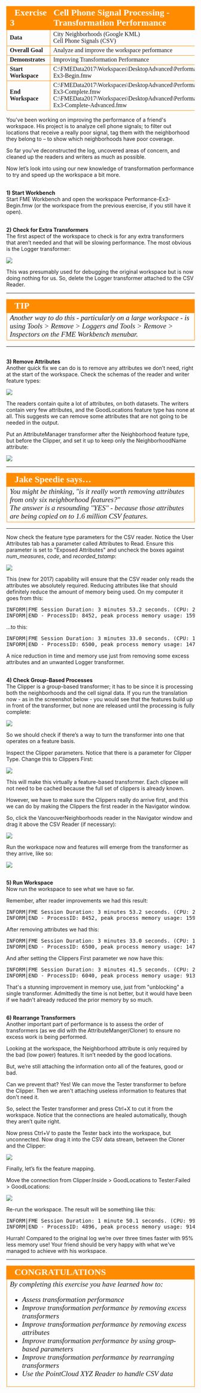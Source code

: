 <!--Exercise Section-->


<table style="border-spacing: 0px;border-collapse: collapse;font-family:serif">
<tr>
<td style="vertical-align:middle;background-color:darkorange;border: 2px solid darkorange">
<i class="fa fa-cogs fa-lg fa-pull-left fa-fw" style="color:white;padding-right: 12px;vertical-align:text-top"></i>
<span style="color:white;font-size:x-large;font-weight: bold">Exercise 3</span>
</td>
<td style="border: 2px solid darkorange;background-color:darkorange;color:white">
<span style="color:white;font-size:x-large;font-weight: bold">Cell Phone Signal Processing - Transformation Performance</span>
</td>
</tr>

<tr>
<td style="border: 1px solid darkorange; font-weight: bold">Data</td>
<td style="border: 1px solid darkorange">City Neighborhoods (Google KML)<br>Cell Phone Signals (CSV)</td>
</tr>

<tr>
<td style="border: 1px solid darkorange; font-weight: bold">Overall Goal</td>
<td style="border: 1px solid darkorange">Analyze and improve the workspace performance</td>
</tr>

<tr>
<td style="border: 1px solid darkorange; font-weight: bold">Demonstrates</td>
<td style="border: 1px solid darkorange">Improving Transformation Performance</td>
</tr>

<tr>
<td style="border: 1px solid darkorange; font-weight: bold">Start Workspace</td>
<td style="border: 1px solid darkorange">C:\FMEData2017\Workspaces\DesktopAdvanced\Performance-Ex3-Begin.fmw</td>
</tr>

<tr>
<td style="border: 1px solid darkorange; font-weight: bold">End Workspace</td>
<td style="border: 1px solid darkorange">C:\FMEData2017\Workspaces\DesktopAdvanced\Performance-Ex3-Complete.fmw<br>C:\FMEData2017\Workspaces\DesktopAdvanced\Performance-Ex3-Complete-Advanced.fmw</td>
</tr>

</table>

You've been working on improving the performance of a friend's workspace. His project is to analyze cell phone signals; to filter out locations that receive a really poor signal, tag them with the neighborhood they belong to – to show which neighborhoods have poor coverage.

So far you’ve deconstructed the log, uncovered areas of concern, and cleaned up the readers and writers as much as possible. 

Now let’s look into using our new knowledge of transformation performance to try and speed up the workspace a bit more.


<br>**1) Start Workbench**
<br>Start FME Workbench and open the workspace Performance-Ex3-Begin.fmw (or the workspace from the previous exercise, if you still have it open).


<br>**2) Check for Extra Transformers**
<br>The first aspect of the workspace to check is for any extra transformers that aren’t needed and that will be slowing performance. The most obvious is the Logger transformer:

![](./Images/Img2.208.Ex3.UnnecessaryLogger.png)

This was presumably used for debugging the original workspace but is now doing nothing for us. So, delete the Logger transformer attached to the CSV Reader.

---

<!--Tip Section--> 

<table style="border-spacing: 0px">
<tr>
<td style="vertical-align:middle;background-color:darkorange;border: 2px solid darkorange">
<i class="fa fa-info-circle fa-lg fa-pull-left fa-fw" style="color:white;padding-right: 12px;vertical-align:text-top"></i>
<span style="color:white;font-size:x-large;font-weight: bold;font-family:serif">TIP</span>
</td>
</tr>

<tr>
<td style="border: 1px solid darkorange">
<span style="font-family:serif; font-style:italic; font-size:larger">
Another way to do this - particularly on a large workspace - is using Tools &gt; Remove &gt; Loggers and Tools &gt; Remove &gt; Inspectors on the FME Workbench menubar.
</span>
</td>
</tr>
</table>

---

<br>**3) Remove Attributes**
<br>Another quick fix we can do is to remove any attributes we don’t need, right at the start of the workspace. Check the schemas of the reader and writer feature types:

![](./Images/Img2.209.Ex3.SourceSchemaAttributes.png)

The readers contain quite a lot of attributes, on both datasets. The writers contain very few attributes, and the GoodLocations feature type has none at all. This suggests we can remove some attributes that are not going to be needed in the output.

Put an AttributeManager transformer after the Neighborhood feature type, but before the Clipper, and set it up to keep only the NeighborhoodName attribute:

![](./Images/Img2.210.Ex3.AttributeManagerRemoveAttrs.png)

---

<table style="border-spacing: 0px">
<tr>
<td style="vertical-align:middle;background-color:darkorange;border: 2px solid darkorange">
<i class="fa fa-quote-left fa-lg fa-pull-left fa-fw" style="color:white;padding-right: 12px;vertical-align:text-top"></i>
<span style="color:white;font-size:x-large;font-weight: bold;font-family:serif">Jake Speedie says…</span>
</td>
</tr>

<tr>
<td style="border: 1px solid darkorange">
<span style="font-family:serif; font-style:italic; font-size:larger">
You might be thinking, "is it really worth removing attributes from only six neighborhood features?"
<br>The answer is a resounding "YES" - because those attributes are being copied on to 1.6 million CSV features.
</span>
</td>
</tr>
</table>

---

Now check the feature type parameters for the CSV reader. Notice the User Attributes tab has a parameter called Attributes to Read. Ensure this parameter is set to "Exposed Attributes" and uncheck the boxes against *num_measures*, *code*, and *recorded_tstamp*:


![](./Images/Img2.211.Ex3.CSVReaderAttrsToRead.png)

This (new for 2017) capability will ensure that the CSV reader only reads the attributes we absolutely required. Reducing attributes like that should definitely reduce the amount of memory being used. On my computer it goes from this:

<pre>
INFORM|FME Session Duration: 3 minutes 53.2 seconds. (CPU: 219.2s user, 11.7s system)
INFORM|END - ProcessID: 8452, peak process memory usage: 1598548 kB, current process memory usage: 81596 kB
</pre>

...to this:

<pre>
INFORM|FME Session Duration: 3 minutes 33.0 seconds. (CPU: 198.6s user, 12.2s system)
INFORM|END - ProcessID: 6500, peak process memory usage: 1478796 kB, current process memory usage: 82468 kB
</pre>

A nice reduction in time and memory use just from removing some excess attributes and an unwanted Logger transformer.


<br>**4) Check Group-Based Processes**
<br>The Clipper is a group-based transformer; it has to be since it is processing both the neighborhoods and the cell signal data. If you run the translation now - as in the screenshot below - you would see that the features build up in front of the transformer, but none are released until the processing is fully complete:

![](./Images/Img2.212.Ex3.MidTranslationClipper.png)

So we should check if there’s a way to turn the transformer into one that operates on a feature basis.  

Inspect the Clipper parameters. Notice that there is a parameter for Clipper Type. Change this to Clippers First:

![](./Images/Img2.213.Ex3.ClippersFirstSetting.png)

This will make this virtually a feature-based transformer. Each clippee will not need to be cached because the full set of clippers is already known.

However, we have to make sure the Clippers really do arrive first, and this we can do by making the Clippers the first reader in the Navigator window.

So, click the VancouverNeighborhoods reader in the Navigator window and drag it above the CSV Reader (if necessary):

![](./Images/Img2.214.Ex3.MoveReader.png)

Run the workspace now and features will emerge from the transformer as they arrive, like so:

![](./Images/Img2.215.Ex3.MidTranslationClipperUnblocked.png)


<br>**5) Run Workspace**
<br>Now run the workspace to see what we have so far.

Remember, after reader improvements we had this result:

<pre>
INFORM|FME Session Duration: 3 minutes 53.2 seconds. (CPU: 219.2s user, 11.7s system)
INFORM|END - ProcessID: 8452, peak process memory usage: 1598548 kB, current process memory usage: 81596 kB
</pre>

After removing attributes we had this:

<pre>
INFORM|FME Session Duration: 3 minutes 33.0 seconds. (CPU: 198.6s user, 12.2s system)
INFORM|END - ProcessID: 6500, peak process memory usage: 1478796 kB, current process memory usage: 82468 kB
</pre>


And after setting the Clippers First parameter we now have this:

<pre>
INFORM|FME Session Duration: 3 minutes 41.5 seconds. (CPU: 208.4s user, 10.5s system)
INFORM|END - ProcessID: 6040, peak process memory usage: 91320 kB, current process memory usage: 79908 kB
</pre>

That's a stunning improvement in memory use, just from "unblocking" a single transformer. Admittedly the time is not better, but it would have been if we hadn't already reduced the prior memory by so much. 


<br>**6) Rearrange Transformers**
<br>Another important part of performance is to assess the order of transformers (as we did with the AttributeManger/Cloner) to ensure no excess work is being performed.

Looking at the workspace, the Neighborhood attribute is only required by the bad (low power) features. It isn’t needed by the good locations.

But, we’re still attaching the information onto all of the features, good or bad.

Can we prevent that? Yes! We can move the Tester transformer to before the Clipper. Then we aren't attaching useless information to features that don't need it.

So, select the Tester transformer and press Ctrl+X to cut it from the workspace. Notice that the connections are healed automatically, though they aren’t quite right.

Now press Ctrl+V to paste the Tester back into the workspace, but unconnected. Now drag it into the CSV data stream, between the Cloner and the Clipper:

![](./Images/Img2.216.Ex3.WorkspaceWithMovedTester.png)

Finally, let’s fix the feature mapping.

Move the connection from Clipper:Inside &gt; GoodLocations to Tester:Failed &gt; GoodLocations:

![](./Images/Img2.217.Ex3.MovedTesterConnected.png)

Re-run the workspace. The result will be something like this:

<pre>
INFORM|FME Session Duration: 1 minute 50.1 seconds. (CPU: 99.7s user, 9.0s system)
INFORM|END - ProcessID: 4896, peak process memory usage: 91452 kB...
</pre>

Hurrah! Compared to the original log we’re over three times faster with 95% less memory use! Your friend should be very happy with what we've managed to achieve with his workspace.

---

<!--Exercise Congratulations Section--> 

<table style="border-spacing: 0px">
<tr>
<td style="vertical-align:middle;background-color:darkorange;border: 2px solid darkorange">
<i class="fa fa-thumbs-o-up fa-lg fa-pull-left fa-fw" style="color:white;padding-right: 12px;vertical-align:text-top"></i>
<span style="color:white;font-size:x-large;font-weight: bold;font-family:serif">CONGRATULATIONS</span>
</td>
</tr>

<tr>
<td style="border: 1px solid darkorange">
<span style="font-family:serif; font-style:italic; font-size:larger">
By completing this exercise you have learned how to:
<ul><li>Assess transformation performance</li>
<li>Improve transformation performance by removing excess transformers</li>
<li>Improve transformation performance by removing excess attributes</li>
<li>Improve transformation performance by using group-based parameters</li>
<li>Improve transformation performance by rearranging transformers</li>
<li>Use the PointCloud XYZ Reader to handle CSV data</li></ul>
</span>
</td>
</tr>
</table>
